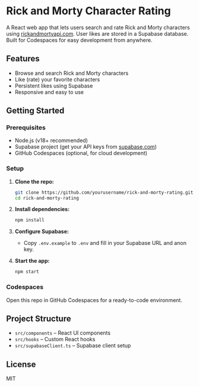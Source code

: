 # Rick and Morty Character Rating

A React web app that lets users search and rate Rick and Morty characters using [rickandmortyapi.com](https://rickandmortyapi.com/). User likes are stored in a Supabase database. Built for Codespaces for easy development from anywhere.

## Features

- Browse and search Rick and Morty characters
- Like (rate) your favorite characters
- Persistent likes using Supabase
- Responsive and easy to use

## Getting Started

### Prerequisites

- Node.js (v18+ recommended)
- Supabase project (get your API keys from [supabase.com](https://supabase.com/))
- GitHub Codespaces (optional, for cloud development)

### Setup

1. **Clone the repo:**
   ```sh
   git clone https://github.com/yourusername/rick-and-morty-rating.git
   cd rick-and-morty-rating
   ```

2. **Install dependencies:**
   ```sh
   npm install
   ```

3. **Configure Supabase:**
   - Copy `.env.example` to `.env` and fill in your Supabase URL and anon key.

4. **Start the app:**
   ```sh
   npm start
   ```

### Codespaces

Open this repo in GitHub Codespaces for a ready-to-code environment.

## Project Structure

- `src/components` – React UI components
- `src/hooks` – Custom React hooks
- `src/supabaseClient.ts` – Supabase client setup

## License

MIT
